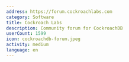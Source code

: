 ```yaml
---
address: https://forum.cockroachlabs.com
category: Software
title: Cockroach Labs
description: Community forum for CockroachDB
userCount: 1599
icon: cockroachdb-forum.jpeg
activity: medium
language: en
---
```

